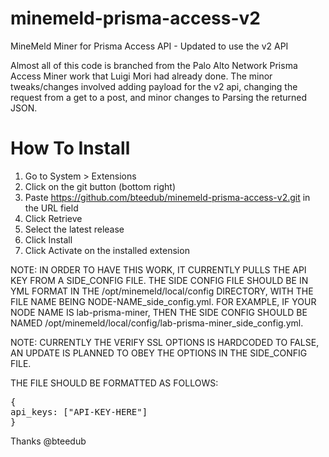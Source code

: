 # minemeld-prisma-access-v2

MineMeld Miner for Prisma Access API - Updated to use the v2 API

Almost all of this code is branched from the Palo Alto Network Prisma Access Miner work that Luigi Mori had already done.  The minor tweaks/changes involved adding payload for the v2 api, changing the request from a get to a post, and minor changes to Parsing the returned JSON.

# How To Install

1. Go to System > Extensions
2. Click on the git button (bottom right)
3. Paste https://github.com/bteedub/minemeld-prisma-access-v2.git in the URL field
4. Click Retrieve
5. Select the latest release
6. Click Install
7. Click Activate on the installed extension

NOTE:  IN ORDER TO HAVE THIS WORK, IT CURRENTLY PULLS THE API KEY FROM A SIDE_CONFIG FILE.  THE SIDE CONFIG FILE SHOULD BE IN YML FORMAT IN THE /opt/minemeld/local/config DIRECTORY, WITH THE FILE NAME BEING NODE-NAME_side_config.yml.  FOR EXAMPLE, IF YOUR NODE NAME IS lab-prisma-miner, THEN THE SIDE CONFIG SHOULD BE NAMED /opt/minemeld/local/config/lab-prisma-miner_side_config.yml.

NOTE:  CURRENTLY THE VERIFY SSL OPTIONS IS HARDCODED TO FALSE, AN UPDATE IS PLANNED TO OBEY THE OPTIONS IN THE SIDE_CONFIG FILE.

THE FILE SHOULD BE FORMATTED AS FOLLOWS:
<pre>
{
api_keys: ["API-KEY-HERE"]
}
</pre>
Thanks @bteedub
